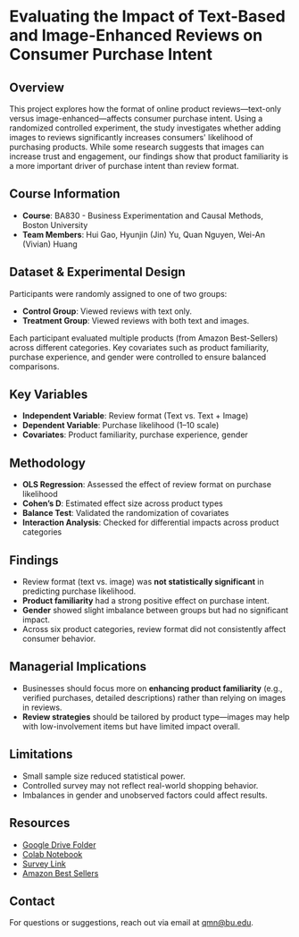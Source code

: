 # Evaluating the Impact of Text-Based and Image-Enhanced Reviews on Consumer Purchase Intent

## Overview
This project explores how the format of online product reviews—text-only versus image-enhanced—affects consumer purchase intent. Using a randomized controlled experiment, the study investigates whether adding images to reviews significantly increases consumers' likelihood of purchasing products. While some research suggests that images can increase trust and engagement, our findings show that product familiarity is a more important driver of purchase intent than review format.

## Course Information
- **Course**: BA830 - Business Experimentation and Causal Methods, Boston University  
- **Team Members**: Hui Gao, Hyunjin (Jin) Yu, Quan Nguyen, Wei-An (Vivian) Huang

## Dataset & Experimental Design
Participants were randomly assigned to one of two groups:
- **Control Group**: Viewed reviews with text only.
- **Treatment Group**: Viewed reviews with both text and images.

Each participant evaluated multiple products (from Amazon Best-Sellers) across different categories. Key covariates such as product familiarity, purchase experience, and gender were controlled to ensure balanced comparisons.

## Key Variables
- **Independent Variable**: Review format (Text vs. Text + Image)
- **Dependent Variable**: Purchase likelihood (1–10 scale)
- **Covariates**: Product familiarity, purchase experience, gender

## Methodology
- **OLS Regression**: Assessed the effect of review format on purchase likelihood
- **Cohen’s D**: Estimated effect size across product types
- **Balance Test**: Validated the randomization of covariates
- **Interaction Analysis**: Checked for differential impacts across product categories

## Findings
- Review format (text vs. image) was **not statistically significant** in predicting purchase likelihood.
- **Product familiarity** had a strong positive effect on purchase intent.
- **Gender** showed slight imbalance between groups but had no significant impact.
- Across six product categories, review format did not consistently affect consumer behavior.

## Managerial Implications
- Businesses should focus more on **enhancing product familiarity** (e.g., verified purchases, detailed descriptions) rather than relying on images in reviews.
- **Review strategies** should be tailored by product type—images may help with low-involvement items but have limited impact overall.

## Limitations
- Small sample size reduced statistical power.
- Controlled survey may not reflect real-world shopping behavior.
- Imbalances in gender and unobserved factors could affect results.

## Resources
- [Google Drive Folder](https://drive.google.com/drive/folders/1H4lY0BTHqCToeJYL1mFAWjLS9GD095sg?usp=sharing)
- [Colab Notebook](https://drive.google.com/file/d/1WMcXDTFBQ2IwyGboGXZWBimzYv2EZPev/view?usp=sharing)
- [Survey Link](https://shorturl.at/QDRlp)
- [Amazon Best Sellers](https://www.amazon.com/gp/bestsellers/?ref_=nav_cs_bestsellers)

## Contact
For questions or suggestions, reach out via email at [qmn@bu.edu](mailto:qmn@bu.edu).

